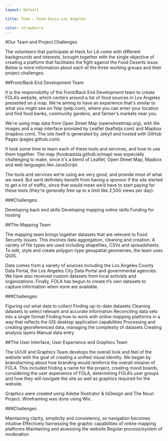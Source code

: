 ```yaml
---
layout: default

title: Team – Food Oasis Los Angeles

color: strawberry
---
```


#Our Team and Project Challenges

The volunteers that participate at Hack for LA come with different backgrounds and interests, brought together with the single objective of creating a platform that facilitates the fight against the Food Deserts issue. Below is more information about each of the three working groups and their project challenges.

##Front/Back End Development Team

It is the responsibility of the Front/Back End Development team to create FOLA’s website, which centers around a list of food sources in Los Angeles presented on a map. We're aiming to have an experience that's similar to what you might see on Yelp (yelp.com), where you can enter your location and find food banks, community gardens, and farmer's markets near you.
 
We're using map data from Open Street Map (openstreetmap.org), with tile images and a map interface provided by Leaflet (leafletjs.com) and Mapbox (mapbox.com). The site itself is generated by Jekyll and hosted with GitHub Pages (pages.github.com).
 
It took some time to learn each of these tools and services, and how to use them together. The map (foodoasisla.github.io/map) was especially challenging to make, since it's a blend of Leaflet, Open Street Map, Mapbox and web languages like JavaScript.

The tools and services we’re using are very good, and provide most of what we need. But we’d definitely benefit from having a sponsor if the site started to get a lot of traffic, since that would mean we’d have to start paying for these tools (they’re generally free up to a limit like 2,500 views per day).
 
###Challenges:

Developing back end skills
Developing mapping online skills
Funding for hosting


##The Mapping Team

The mapping team brings together datasets that are relevant to Food Security issues. This involves data aggregation, cleaning and creation. A variety of file types are used including shapefiles, CSVs and spreadsheets. To edit, style and create polygon-type geospatial geometries, the team uses QGIS. 

Data comes from a variety of sources including the Los Angeles County Data Portal, the Los Angeles City Data Portal and governmental agencies. We have also received custom datasets from local activists and organizations. Finally, FOLA has begun to create it’s own datasets to capture information when none are available. 

###Challenges: 

Figuring out what data to collect
Finding up-to-date datasets
Cleaning datasets to select relevant and accurate information
Reconciling data sets into a single format
Finding how to work with online mapping platforms in a way that reflects the GIS desktop application capabilities
Processing and creating georeferenced data, managing the complexity of datasets
Creating analysis layers
Manual data entry


##The User Interface, User Experience and Graphics Team

The UI/UX and Graphics Team develops the overall look and feel of the website with the goal of creating a unified visual identity. We began by brainstorming about how branding would reinforce the overall mission of FOLA. This included finding a name for the project, creating mood boards, considering the user experience of FOLA, determining FOLA’s user groups and how they will navigate the site as well as graphics required for the website. 

Graphics were created using Adobe Illustrator & InDesign and The Noun Project. Wireframing was done using Wix. 

###Challenges

Maintaining clarity, simplicity and consistency, so navigation becomes intuitive
Effectively harnessing the graphic capabilities of online mapping platforms
Maintaining and assessing the website
Regular process/system of moderation

